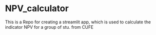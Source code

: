 # NPV_calculator
This is a Repo for creating a streamlit app, which is used to calculate the indicator NPV for a group of stu. from CUFE
